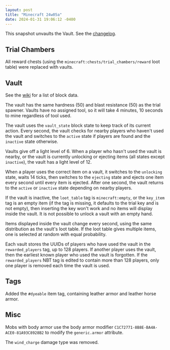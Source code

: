 ```yaml
---
layout: post
title: "Minecraft 24w05a"
date: 2024-01-31 19:06:12 -0400
---
```


This snapshot unvaults the Vault. See the [changelog](https://www.minecraft.net/en-us/article/minecraft-snapshot-24w05a).

## Trial Chambers

All reward chests (using the `minecraft:chests/trial_chambers/reward` loot table) were replaced with vaults.

## Vault

See the [wiki](https://minecraft.wiki/w/Vault#Block_data) for a list of block data.

The vault has the same hardness (50) and blast resistance (50) as the trial spawner. Vaults have no assigned tool, so it will take 4 minutes, 10 seconds to mine regardless of tool used.

The vault uses the `vault_state` block state to keep track of its current action. Every second, the vault checks for nearby players who haven't used the vault and switches to the `active` state if players are found and the `inactive` state otherwise.

Vaults give off a light level of 6. When a player who hasn't used the vault is nearby, or the vault is currently unlocking or ejecting items (all states except `inactive`), the vault has a light level of 12.

When a player uses the correct item on a vault, it switches to the `unlocking` state, waits 14 ticks, then switches to the `ejecting` state and ejects one item every second until every item is ejected. After one second, the vault returns to the `active` or `inactive` state depending on nearby players.

If the vault is inactive, the `loot_table` tag is `minecraft:empty`, or the `key_item` tag is an empty item (if the tag is missing, it defaults to the trial key and is not empty), then inserting the key won't work and no items will display inside the vault. It is not possible to unlock a vault with an empty hand.

Items displayed inside the vault change every second, using the same distribution as the vault's loot table. If the loot table gives multiple items, one is selected at random with equal probability.

Each vault stores the UUIDs of players who have used the vault in the `rewarded_players` tag, up to 128 players. If another player uses the vault, then the earliest known player who used the vault is forgotten. If the `rewarded_players` NBT tag is edited to contain more than 128 players, only one player is removed each time the vault is used.

## Tags

Added the `#dyeable` item tag, containing leather armor and leather horse armor.

## Misc

Mobs with body armor use the body armor modifier `C1C72771-8B8E-BA4A-ACE0-81A93C8928B2` to modify the `generic.armor` attribute.

The `wind_charge` damage type was removed.

